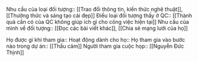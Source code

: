 
Nhu cầu của loại đối tượng:: [[Trao đổi thông tin, kiến thức nghệ thuật]], [[Thưởng thức và sáng tạo cái đẹp]]
Điều loại đối tượng thấy ở QC:: [[Thành quả cần có của QC không giúp ích gì cho công việc hiện tại]]
Nhu cầu của mình về đối tượng:: [[Đọc các bài viết khác]], [[Chia sẻ mạng lưới của họ]]

Họ được gì khi tham gia:: 
Hoạt động dành cho họ:: 
Họ tham gia vào bước nào trong dự án:: [[Thấu cảm]]
Người tham gia cuộc họp:: [[Nguyễn Đức Thịnh]]
